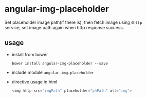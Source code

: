 # angular-img-placeholder
Set placeholder image path(if there is), then fetch image using `$http` service, set image path again when http response success.



## usage
- install from bower  

	~~~shell
	bower install angular-img-placeholder --save
	~~~
- include module `angular.img.placeholder`
- directive usage in html

	~~~javascript
	<img http-src="imgPath" placeholder="phPath" alt="img">
	~~~
